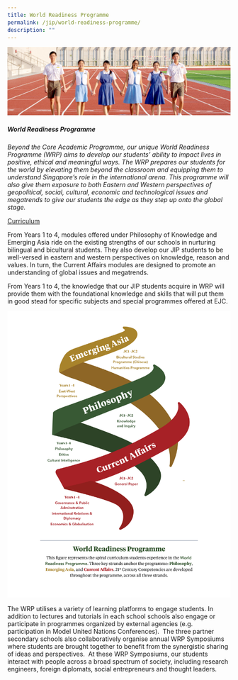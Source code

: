 ```yaml
---
title: World Readiness Programme
permalink: /jip/world-readiness-programme/
description: ""
---
```

![](/images/01%20Banner%20Photos/03%20subpage%20JIP.jpg)

##### **World Readiness Programme**

*Beyond the Core Academic Programme, our unique World Readiness Programme (WRP) aims to develop our students’ ability to impact lives in positive, ethical and meaningful ways. The WRP prepares our students for the world by elevating them beyond the classroom and equipping them to understand Singapore’s role in the international arena. This programme will also give them exposure to both Eastern and Western perspectives of geopolitical, social, cultural, economic and technological issues and megatrends to give our students the edge as they step up onto the global stage.*

<u>Curriculum</u>

From Years 1 to 4, modules offered under Philosophy of Knowledge and Emerging Asia ride on the existing strengths of our schools in nurturing bilingual and bicultural students. They also develop our JIP students to be well-versed in eastern and western perspectives on knowledge, reason and values. In turn, the Current Affairs modules are designed to promote an understanding of global issues and megatrends.

From Years 1 to 4, the knowledge that our JIP students acquire in WRP will provide them with the foundational knowledge and skills that will put them in good stead for specific subjects and special programmes offered at EJC.

![](/images/04%20JIP/JIP3.png)

The WRP utilises a variety of learning platforms to engage students. In addition to lectures and tutorials in each school schools also engage or participate in programmes organized by external agencies (e.g. participation in Model United Nations Conferences).&nbsp; The three partner secondary schools also collaboratively organise annual WRP Symposiums where students are brought together to benefit from the synergistic sharing of ideas and perspectives.&nbsp; At these WRP Symposiums, our students interact with people across a broad spectrum of society, including research engineers, foreign diplomats, social entrepreneurs and thought leaders.